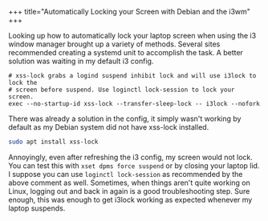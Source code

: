+++
title="Automatically Locking your Screen with Debian and the i3wm"
+++

Looking up how to automatically lock your laptop screen when using the i3 window manager brought up a variety of methods.
Several sites recommended creating a systemd unit to accomplish the task.
A better solution was waiting in my default i3 config.

```config
# xss-lock grabs a logind suspend inhibit lock and will use i3lock to lock the
# screen before suspend. Use loginctl lock-session to lock your screen.
exec --no-startup-id xss-lock --transfer-sleep-lock -- i3lock --nofork
```

There was already a solution in the config, it simply wasn't working by default as my Debian system did not have xss-lock installed.

```sh
sudo apt install xss-lock
```

Annoyingly, even after refreshing the i3 config, my screen would not lock.
You can test this with `xset dpms force suspend` or by closing your laptop lid.
I suppose you can use `loginctl lock-session` as recommended by the above comment as well.
Sometimes, when things aren't quite working on Linux, logging out and back in again is a good troubleshooting step.
Sure enough, this was enough to get i3lock working as expected whenever my laptop suspends.
